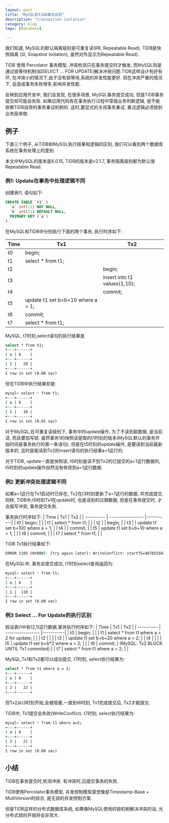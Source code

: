 ```yaml
---
layout: post
title: "MySQL和TiDB事务区别"
description: "transaction isolation"
category: blog
tags: [Database]

---
```


我们知道, MySQL的默认隔离级别是可重复读(RR, Repeatable Read). TiDB是快照隔离 (SI, Snapshot Isolation), 虽然对外显示为Repeatable Read).

TiDB 使用 Percolator 事务模型, 冲突检测只在事务提交时才触发, 而MySQL则是通过锁等待机制(如SELECT ... FOR UPDATE)解决冲突问题.TiDB这样设计有好有坏, 在冲突小的情况下,由于没有锁等待,系统的并发性能更好. 但在冲突严重的情况下, 会造成事务失败增多,影响并发性能.

反映到应用开发中, 我们会发现, 在很多场景, MySQL事务提交成功, 但是TiDB事务提交却可能会失败.
如果应用代码有在事务执行过程中穿插业务判断逻辑, 是不能依赖TiDB自带的事务重试机制的. 这时,要显式的关闭事务重试, 重试逻辑必须放到业务层来做.

## 例子
下面三个例子, 从TiDB和MySQL执行结果和逻辑的区别, 我们可以看到两个数据库系统在事务处理上的差别.

本文中MySQL的版本是8.0.15, TiDB的版本是v2.1.7, 事务隔离级别都为默认值Repeatable Read.


### 例1: Update在事务中处理逻辑不同
创建表t1, 语句如下:
```sql
CREATE TABLE `t1` (
  `a` int(11) NOT NULL,
  `b` int(11) DEFAULT NULL,
  PRIMARY KEY (`a`)
)
```

在MySQL和TiDB中分别执行下面的两个事务, 执行时序如下:

|    Time    |   Tx1              |  Tx2      |
| ---------- | -----------------  |-----------|
|     t0     |  begin;            |           |
|     t1     |  select * from t1; |           |
|     t2     |                    |   begin;                       |
|     t3     |                    |   insert into t1 values(1,10); |
|     t4     |                    |   commit;                      |
|     t5     |  update t1 set b=b+10 where a = 1;   |           |
|     t6     |  commit;                             |           |
|     t7     |  select * from t1;                   |           |


MySQL, t7时刻,select语句的执行结果是
```bash
select * from t1;
+---+------+
| a | b    |
+---+------+
| 1 |   20 |
+---+------+
1 row in set (0.00 sec)
```


但在TiDB中执行结果却是:
```bash
mysql> select * from t1;
+---+------+
| a | b    |
+---+------+
| 1 |   10 |
+---+------+
1 row in set (0.01 sec)
```

对于MySQL,在可重复读级别下, 事务中的update操作, 为了不读到脏数据, 是当前读, 而且要加写锁. 虽然事务1的快照读是取的t1时刻的版本(MySQL默认的事务开始时间是事务执行的第一条语句), 但是在t5时刻的update操作, 是要读到当前最新版本的, 这时是能读到Tx2的insert语句的执行结果a=1这行的.

对于TiDB, update一直是快照读, t5时刻是读不到Tx2的已提交的a=1这行数据的, t5时刻的update操作自然没有修改到a=1这行数据.


### 例2 更新冲突处理逻辑不同
如果a=1这行在Tx1启动时已存在, Tx2在t3时刻更新了a=1这行的数据, 并完成提交. 同样, TiDB中,t5时刻Tx1在update时, 也是读到的过期数据, 但是在事务提交时, 才会报写冲突, 事务提交失败.

事务执行时序如下:
|    Time    |   Tx1              |  Tx2      |
| ---------- | -----------------  |-----------|
|     t0     |  begin;            |           |
|     t1     |  select * from t1; |           |
|     t2     |                    |   begin;                       |
|     t3     |                    |   update t1 set b=100 where a = 1;  |
|     t4     |                    |   commit;                      |
|     t5     |  update t1 set b=b+10 where a = 1;   |           |
|     t6     |  commit;                             |           |
|     t7     |  select * from t1;                   |           |

TiDB Tx1执行结果如下:
~~~bash
ERROR 1105 (HY000): [try again later]: WriteConflict: startTS=407855583704121345, conflictTS=407855586561228801, key={tableID=49, handle=1} primary={tableID=49, handle=1}
~~~

在MySQL中, 事务会提交成功, t7时刻select查询返回为:
~~~bash
mysql> select * from t1;
+---+------+
| a | b    |
+---+------+
| 1 |  110 |
+---+------+
1 row in set (0.00 sec)

~~~

### 例3 Select ... For Update的执行区别

假设表t1中有(2,1)这行数据,事务执行时序如下:
|    Time    |   Tx1              |  Tx2      |
| ---------- | -----------------  |-----------|
|     t0     |  begin;            |           |
|     t1     |  select * from t1 where a = 2 for update; |         |
|     t2     |                    |                        |
|     t3     |                    |   update t1 set b=b+20 where a = 2;  |
|     t4     |                    |                         |
|     t5     |  update t1 set b=b*2 where a = 2;   |          |
|     t6     |  commit;           |   (MySQL: Tx2 BLOCK UNTIL Tx1 commited)       |
|     t7     |  select * from t1 where a = 2; |       |

MySQL,Tx1和Tx2都可以成功提交, t7时刻, select执行结果为:
~~~bash
select * from t1 where a = 2;
+---+------+
| a | b    |
+---+------+
| 2 |   22 |
+---+------+
~~~
但Tx2从t3时刻开始,会被阻塞,一直到t6时刻, Tx1完成提交后, Tx2才能提交.

TiDB中, Tx1提交会失败(WriteConflict).  t7时刻, select执行结果为:
~~~bash
mysql> select * from t1 where a=2;
+---+------+
| a | b    |
+---+------+
| 2 |   21 |
+---+------+
1 row in set (0.00 sec)
~~~


## 小结

TiDB在事务提交时,检测冲突. 有冲突时,后提交事务的失败.

TiDB使用Percolator事务模型, 并发控制模型感觉像是Timestamp-Base + MutliVersion的综合, 是无锁的并发控制方案.

但是TiDB这样的分布式数据库系统, 如果像MySQL使用的锁机制解决冲突的话, 光分布式锁的开销将会非常大.
